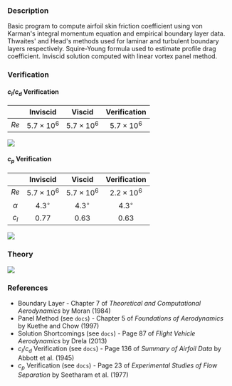 ### Description

Basic program to compute airfoil skin friction coefficient using von Karman's integral momentum equation and empirical boundary layer data. Thwaites' and Head's methods used for laminar and turbulent boundary layers respectively. Squire-Young formula used to estimate profile drag coefficient. Inviscid solution computed with linear vortex panel method.

### Verification

#### $c_l/c_d$ Verification

|      |     Inviscid      |      Viscid       |   Verification    |
| :--: | :---------------: | :---------------: | :---------------: |
| $Re$ | $5.7 \times 10^6$ | $5.7 \times 10^6$ | $5.7 \times 10^6$ |

![](https://github.com/user-attachments/assets/a4c17ebe-3670-44c4-923c-23cc3ba5326b)

#### $c_p$ Verification

|          |     Inviscid      |      Viscid       |   Verification    |
| :------: | :---------------: | :---------------: | :---------------: |
|   $Re$   | $5.7 \times 10^6$ | $5.7 \times 10^6$ | $2.2 \times 10^6$ |
| $\alpha$ |    $4.3^\circ$    |    $4.3^\circ$    |    $4.3^\circ$    |
|  $c_l$   |      $0.77$       |      $0.63$       |      $0.63$       |

![](https://github.com/user-attachments/assets/570dadf2-fcf5-4d90-bfe0-bc7157cefc25)

### Theory

![](https://github.com/user-attachments/assets/e6d7b1cf-db6e-4d4f-a5af-a856ad0093e9)

### References

- Boundary Layer - Chapter 7 of _Theoretical and Computational Aerodynamics_ by Moran (1984)
- Panel Method (see `docs`) - Chapter 5 of _Foundations of Aerodynamics_ by Kuethe and Chow (1997)
- Solution Shortcomings (see `docs`) - Page 87 of _Flight Vehicle Aerodynamics_ by Drela (2013)
- $c_l/c_d$ Verification (see `docs`) - Page 136 of _Summary of Airfoil Data_ by Abbott et al. (1945)
- $c_p$ Verification (see `docs`) - Page 23 of _Experimental Studies of Flow Separation_ by Seetharam et al. (1977)
